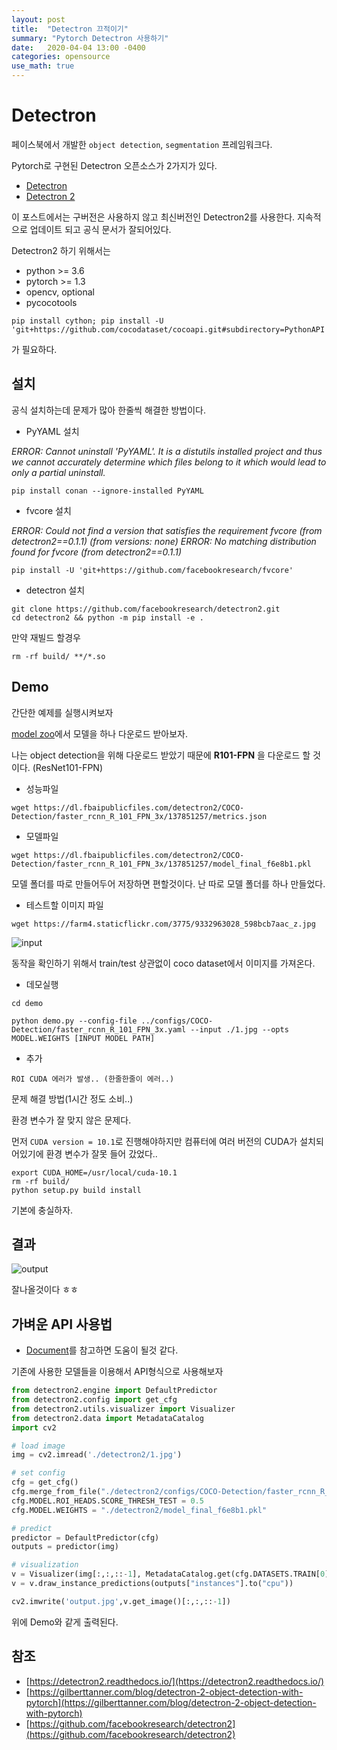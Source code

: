 ```yaml
---
layout: post
title:  "Detectron 끄적이기"
summary: "Pytorch Detectron 사용하기"
date:   2020-04-04 13:00 -0400
categories: opensource
use_math: true
---
```


# Detectron
페이스북에서 개발한 `object detection`, `segmentation` 프레임워크다.

Pytorch로 구현된 Detectron 오픈소스가 2가지가 있다.

- [Detectron](https://github.com/roytseng-tw/Detectron.pytorch)
- [Detectron 2](https://github.com/facebookresearch/detectron2)

이 포스트에서는 구버전은 사용하지 않고 최신버전인 Detectron2를 사용한다. 지속적으로 업데이트 되고 공식 문서가 잘되어있다.

Detectron2 하기 위해서는

- python >= 3.6
- pytorch >= 1.3
- opencv, optional
- pycocotools

```
pip install cython; pip install -U 'git+https://github.com/cocodataset/cocoapi.git#subdirectory=PythonAPI'
```

가 필요하다.

## 설치

공식 설치하는데 문제가 많아 한줄씩 해결한 방법이다.

- PyYAML 설치

*ERROR: Cannot uninstall 'PyYAML'. It is a distutils installed project and thus we cannot accurately determine which files belong to it which would lead to only a partial uninstall.*

```
pip install conan --ignore-installed PyYAML  
```


- fvcore 설치

*ERROR: Could not find a version that satisfies the requirement fvcore (from detectron2==0.1.1) (from versions: none)
ERROR: No matching distribution found for fvcore (from detectron2==0.1.1)*

```
pip install -U 'git+https://github.com/facebookresearch/fvcore'
```

- detectron 설치

```
git clone https://github.com/facebookresearch/detectron2.git
cd detectron2 && python -m pip install -e .
```

만약 재빌드 할경우

```
rm -rf build/ **/*.so
```

## Demo

간단한 예제를 실행시켜보자

[model zoo](https://github.com/facebookresearch/detectron2/blob/master/MODEL_ZOO.md)에서 모델을 하나 다운로드 받아보자.

나는 object detection을 위해 다운로드 받았기 때문에 **R101-FPN** 을 다운로드 할 것이다. (ResNet101-FPN)

- 성능파일

```
wget https://dl.fbaipublicfiles.com/detectron2/COCO-Detection/faster_rcnn_R_101_FPN_3x/137851257/metrics.json
```

- 모델파일

```
wget https://dl.fbaipublicfiles.com/detectron2/COCO-Detection/faster_rcnn_R_101_FPN_3x/137851257/model_final_f6e8b1.pkl
```

모델 폴더를 따로 만들어두어 저장하면 편할것이다. 난 따로 모델 폴더를 하나 만들었다.

- 테스트할 이미지 파일

```
wget https://farm4.staticflickr.com/3775/9332963028_598bcb7aac_z.jpg
```



![input](/assets/img/post_img/detectron/input.jpg)



동작을 확인하기 위해서 train/test 상관없이 coco dataset에서 이미지를 가져온다.

- 데모실행

```
cd demo
```

```
python demo.py --config-file ../configs/COCO-Detection/faster_rcnn_R_101_FPN_3x.yaml --input ./1.jpg --opts MODEL.WEIGHTS [INPUT MODEL PATH]
```

- 추가

```
ROI CUDA 에러가 발생.. (한줄한줄이 에러..)
```

문제 해결 방법(1시간 정도 소비..)

환경 변수가 잘 맞지 않은 문제다.

먼저 `CUDA version = 10.1`로 진행해야하지만 컴퓨터에 여러 버전의 CUDA가 설치되어있기에 환경 변수가 잘못 들어 갔었다..

```
export CUDA_HOME=/usr/local/cuda-10.1
rm -rf build/
python setup.py build install
```

기본에 충실하자.


## 결과



![output](/assets/img/post_img/detectron/output.png)



잘나올것이다 ㅎㅎ


## 가벼운 API 사용법

- [Document](https://detectron2.readthedocs.io/)를 참고하면 도움이 될것 같다.

기존에 사용한 모델들을 이용해서 API형식으로 사용해보자

```python
from detectron2.engine import DefaultPredictor
from detectron2.config import get_cfg
from detectron2.utils.visualizer import Visualizer
from detectron2.data import MetadataCatalog
import cv2

# load image
img = cv2.imread('./detectron2/1.jpg')

# set config
cfg = get_cfg()
cfg.merge_from_file("./detectron2/configs/COCO-Detection/faster_rcnn_R_101_FPN_3x.yaml")
cfg.MODEL.ROI_HEADS.SCORE_THRESH_TEST = 0.5
cfg.MODEL.WEIGHTS = "./detectron2/model_final_f6e8b1.pkl"

# predict
predictor = DefaultPredictor(cfg)
outputs = predictor(img)

# visualization
v = Visualizer(img[:,:,::-1], MetadataCatalog.get(cfg.DATASETS.TRAIN[0]), scale=1.2)
v = v.draw_instance_predictions(outputs["instances"].to("cpu"))

cv2.imwrite('output.jpg',v.get_image()[:,:,::-1])
```

위에 Demo와 같게 출력된다.

## 참조
- [https://detectron2.readthedocs.io/](https://detectron2.readthedocs.io/)
- [https://gilberttanner.com/blog/detectron-2-object-detection-with-pytorch](https://gilberttanner.com/blog/detectron-2-object-detection-with-pytorch)
- [https://github.com/facebookresearch/detectron2](https://github.com/facebookresearch/detectron2)
